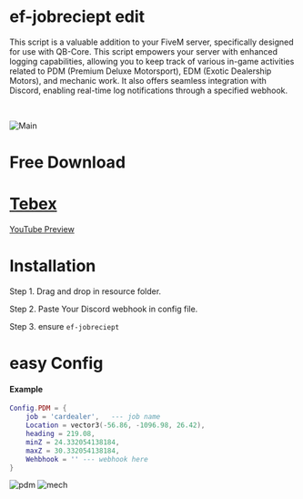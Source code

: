 # ef-jobreciept edit
This script is a valuable addition to your FiveM server, specifically designed for use with QB-Core. This script empowers your server with enhanced logging capabilities, allowing you to keep track of various in-game activities related to PDM (Premium Deluxe Motorsport), EDM (Exotic Dealership Motors), and mechanic work. It also offers seamless integration with Discord, enabling real-time log notifications through a specified webhook.

<br>

![Main](https://cdn.discordapp.com/attachments/945026120414294047/1170852800499032204/ef-jobreciept.png)


# Free Download
# [Tebex](https://ef-productions.tebex.io/package/5982822)

[YouTube Preview](https://www.youtube.com/watch?v=aahFVvQSp-w)

# Installation
Step 1.  Drag and drop in resource folder.

Step 2. Paste Your Discord webhook in config file.

Step 3. ensure `ef-jobreciept`


# easy Config
<h4>Example</h4>

```lua
Config.PDM = {
    job = 'cardealer',   --- job name
    Location = vector3(-56.86, -1096.98, 26.42),
    heading = 219.08,
    minZ = 24.332054138184,
    maxZ = 30.332054138184,
    Wehbhook = '' --- webhook here
}
```
![pdm](https://cdn.discordapp.com/attachments/945026120414294047/1170842564723753111/image.png?ex=655a831c&is=65480e1c&hm=8a12a023a32e42d9d83247ceeb82b7db8a2a440c3cfb7ac25bc584b49fc106dc&)
![mech](https://cdn.discordapp.com/attachments/945026120414294047/1170842928114061392/image.png?ex=655a8373&is=65480e73&hm=98582fc3997b27a7ebe6cddd6bc7f0a00a552e6a6b70505779a0bbf636d959a4&)



